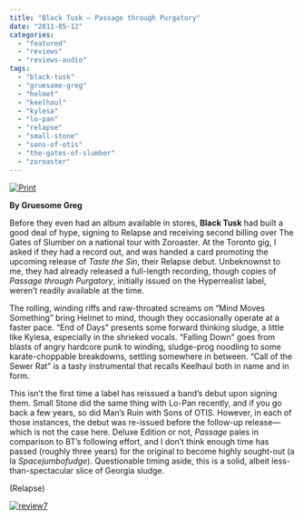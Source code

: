```yaml
---
title: "Black Tusk – Passage through Purgatory"
date: "2011-05-12"
categories: 
  - "featured"
  - "reviews"
  - "reviews-audio"
tags: 
  - "black-tusk"
  - "gruesome-greg"
  - "helmet"
  - "keelhaul"
  - "kylesa"
  - "lo-pan"
  - "relapse"
  - "small-stone"
  - "sons-of-otis"
  - "the-gates-of-slumber"
  - "zoroaster"
---
```


[![](http://www.hellbound.ca/wp-content/uploads/2011/05/Black-Tusk.jpg "Print")](http://www.hellbound.ca/wp-content/uploads/2011/05/Black-Tusk.jpg)

**By Gruesome Greg**

Before they even had an album available in stores, **Black Tusk** had built a good deal of hype, signing to Relapse and receiving second billing over The Gates of Slumber on a national tour with Zoroaster. At the Toronto gig, I asked if they had a record out, and was handed a card promoting the upcoming release of _Taste the Sin_, their Relapse debut. Unbeknownst to me, they had already released a full-length recording, though copies of _Passage through Purgatory_, initially issued on the Hyperrealist label, weren’t readily available at the time.

The rolling, winding riffs and raw-throated screams on “Mind Moves Something” bring Helmet to mind, though they occasionally operate at a faster pace. “End of Days” presents some forward thinking sludge, a little like Kylesa, especially in the shrieked vocals. “Falling Down” goes from blasts of angry hardcore punk to winding, sludge-prog noodling to some karate-choppable breakdowns, settling somewhere in between. “Call of the Sewer Rat” is a tasty instrumental that recalls Keelhaul both in name and in form.

This isn’t the first time a label has reissued a band’s debut upon signing them. Small Stone did the same thing with Lo-Pan recently, and if you go back a few years, so did Man’s Ruin with Sons of OTIS. However, in each of those instances, the debut was re-issued before the follow-up release—which is not the case here. Deluxe Edition or not, _Passage_ pales in comparison to BT’s following effort, and I don’t think enough time has passed (roughly three years) for the original to become highly sought-out (a la _Spacejumbofudge_). Questionable timing aside, this is a solid, albeit less-than-spectacular slice of Georgia sludge.

(Relapse)

[![](http://www.hellbound.ca/wp-content/uploads/2009/07/review72.png "review7")](http://www.hellbound.ca/wp-content/uploads/2009/07/review72.png)
